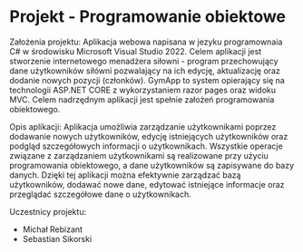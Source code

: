 # Projekt - Programowanie obiektowe

Założenia projektu:
Aplikacja webowa napisana w jezyku programownaia C# w środowisku Microsoft Visual Studio 2022. Celem aplikacji jest stworzenie internetowego menadżera siłowni - program przechowujący dane użytkowników siłówni pozwalający na ich edycję, aktualizację oraz dodanie nowych pozycji (członków). GymApp to system opierający się na technologii ASP.NET CORE z wykorzystaniem razor pages oraz widoku MVC. Celem nadrzędnym aplikacji jest spełnie założeń programowania obiektowego. 

Opis aplikacji:
Aplikacja umożliwia zarządzanie użytkownikami poprzez dodawanie nowych użytkowników, edycję istniejących użytkowników oraz podgląd szczegółowych informacji o użytkownikach. Wszystkie operacje związane z zarządzaniem użytkownikami są realizowane przy użyciu programowania obiektowego, a dane użytkowników są zapisywane do bazy danych. Dzięki tej aplikacji można efektywnie zarządzać bazą użytkowników, dodawać nowe dane, edytować istniejące informacje oraz przeglądać szczegółowe dane o użytkownikach.


Uczestnicy projektu:
- Michał Rebizant
- Sebastian Sikorski
